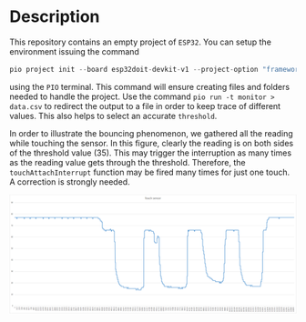 # Description
This repository contains an empty project of `ESP32`. You can setup the environment issuing the command 
```c++
pio project init --board esp32doit-devkit-v1 --project-option "framework = arduino" --project-option "platform = espressif32" --project-option "monitor_speed = 115200"
```
using the `PIO` terminal. This command will ensure creating files and folders needed to handle the project. Use the command `pio run -t monitor > data.csv` to redirect the output to a file in order to keep trace of different values. This also helps to select an accurate `threshold`.

In order to illustrate the bouncing phenomenon, we gathered all the reading while touching the sensor. In this figure, clearly the reading is on both sides of the threshold value (35). This may trigger the interruption as many times as the reading value gets through the threshold. 
Therefore, the `touchAttachInterrupt` function may be fired many times for just one touch. A correction is strongly needed.

![Bouncing Readings from touch sensor](Docs/BoncingData.png)